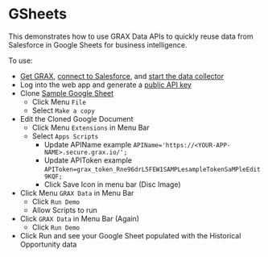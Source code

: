 # GSheets

This demonstrates how to use GRAX Data APIs to quickly reuse data from Salesforce in Google Sheets for business intelligence.

To use:

- [Get GRAX](https://grax.com), [connect to Salesforce](https://documentation.grax.com/docs/connecting-salesforce), and [start the data collector](https://documentation.grax.com/docs/auto-backup)
- Log into the web app and generate a [public API key](https://documentation.grax.com/docs/public-api)
- Clone [Sample Google Sheet](https://docs.google.com/spreadsheets/d/1MbdocT6b1sB65HhmepzTgpNxCcg0KcyICZ5U6sPz_t4/edit#gid=514958285)
    - Click Menu ```File```
    - Select ```Make a copy``` 
- Edit the Cloned Google Document
    - Click Menu ```Extensions``` in Menu Bar
    - Select ```Apps Scripts```
        - Update APIName example ```APIName='https://<YOUR-APP-NAME>.secure.grax.io/';```
        - Update APIToken example ```APIToken=grax_token_Rne96drL5FEW1SAMPLesampleTokenSaMPleEdit9KQF;```
        - Click Save Icon in menu bar (Disc Image)
- Click Menu ```GRAX Data``` in Menu Bar
    - Click ```Run Demo```
    - Allow Scripts to run
- Click ```GRAX Data``` in Menu Bar (Again)
    - Click ```Run Demo```
- Click Run and see your Google Sheet populated with the Historical Opportunity data

